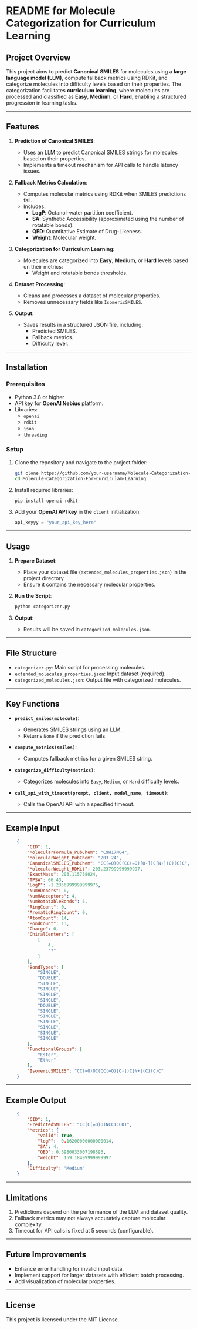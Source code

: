 # README for Molecule Categorization for Curriculum Learning

## Project Overview

This project aims to predict **Canonical SMILES** for molecules using a **large language model (LLM)**, compute fallback metrics using RDKit, and categorize molecules into difficulty levels based on their properties. The categorization facilitates **curriculum learning**, where molecules are processed and classified as **Easy**, **Medium**, or **Hard**, enabling a structured progression in learning tasks.

---

## Features

1. **Prediction of Canonical SMILES**:
   - Uses an LLM to predict Canonical SMILES strings for molecules based on their properties.
   - Implements a timeout mechanism for API calls to handle latency issues.

2. **Fallback Metrics Calculation**:
   - Computes molecular metrics using RDKit when SMILES predictions fail.
   - Includes:
     - **LogP**: Octanol-water partition coefficient.
     - **SA**: Synthetic Accessibility (approximated using the number of rotatable bonds).
     - **QED**: Quantitative Estimate of Drug-Likeness.
     - **Weight**: Molecular weight.

3. **Categorization for Curriculum Learning**:
   - Molecules are categorized into **Easy**, **Medium**, or **Hard** levels based on their metrics:
     - Weight and rotatable bonds thresholds.

4. **Dataset Processing**:
   - Cleans and processes a dataset of molecular properties.
   - Removes unnecessary fields like `IsomericSMILES`.

5. **Output**:
   - Saves results in a structured JSON file, including:
     - Predicted SMILES.
     - Fallback metrics.
     - Difficulty level.

---

## Installation

### Prerequisites
- Python 3.8 or higher
- API key for **OpenAI Nebius** platform.
- Libraries:
  - `openai`
  - `rdkit`
  - `json`
  - `threading`

### Setup
1. Clone the repository and navigate to the project folder:
   ```bash
   git clone https://github.com/your-username/Molecule-Categorization-For-Curriculam-Learning.git
   cd Molecule-Categorization-For-Curriculam-Learning
   ```
2. Install required libraries:
   ```bash
   pip install openai rdkit
   ```
3. Add your **OpenAI API key** in the `client` initialization:
   ```python
   api_keyyy = "your_api_key_here"
   ```

---

## Usage

1. **Prepare Dataset**:
   - Place your dataset file (`extended_molecules_properties.json`) in the project directory.
   - Ensure it contains the necessary molecular properties.

2. **Run the Script**:
   ```bash
   python categorizer.py
   ```

3. **Output**:
   - Results will be saved in `categorized_molecules.json`.

---

## File Structure

- `categorizer.py`: Main script for processing molecules.
- `extended_molecules_properties.json`: Input dataset (required).
- `categorized_molecules.json`: Output file with categorized molecules.

---

## Key Functions

- **`predict_smiles(molecule)`**:
  - Generates SMILES strings using an LLM.
  - Returns `None` if the prediction fails.

- **`compute_metrics(smiles)`**:
  - Computes fallback metrics for a given SMILES string.

- **`categorize_difficulty(metrics)`**:
  - Categorizes molecules into `Easy`, `Medium`, or `Hard` difficulty levels.

- **`call_api_with_timeout(prompt, client, model_name, timeout)`**:
  - Calls the OpenAI API with a specified timeout.

---

## Example Input

```json
    {
        "CID": 1,
        "MolecularFormula_PubChem": "C9H17NO4",
        "MolecularWeight_PubChem": "203.24",
        "CanonicalSMILES_PubChem": "CC(=O)OC(CC(=O)[O-])C[N+](C)(C)C",
        "MolecularWeight_RDKit": 203.23799999999997,
        "ExactMass": 203.115758024,
        "TPSA": 66.43,
        "LogP": -1.2356999999999976,
        "NumHDonors": 0,
        "NumHAcceptors": 4,
        "NumRotatableBonds": 5,
        "RingCount": 0,
        "AromaticRingCount": 0,
        "AtomCount": 14,
        "BondCount": 13,
        "Charge": 0,
        "ChiralCenters": [
            [
                4,
                "?"
            ]
        ],
        "BondTypes": [
            "SINGLE",
            "DOUBLE",
            "SINGLE",
            "SINGLE",
            "SINGLE",
            "SINGLE",
            "DOUBLE",
            "SINGLE",
            "SINGLE",
            "SINGLE",
            "SINGLE",
            "SINGLE",
            "SINGLE"
        ],
        "FunctionalGroups": [
            "Ester",
            "Ether"
        ],
        "IsomericSMILES": "CC(=O)OC(CC(=O)[O-])C[N+](C)(C)C"
    }
```
---

## Example Output

```json
    {
        "CID": 1,
        "PredictedSMILES": "CC(C(=O)O)NCC1CCO1",
        "Metrics": {
            "valid": true,
            "logP": -0.16200000000000014,
            "SA": 4,
            "QED": 0.5980033007198593,
            "weight": 159.18499999999997
        },
        "Difficulty": "Medium"
    }
```

---

## Limitations

1. Predictions depend on the performance of the LLM and dataset quality.
2. Fallback metrics may not always accurately capture molecular complexity.
3. Timeout for API calls is fixed at 5 seconds (configurable).

---

## Future Improvements

- Enhance error handling for invalid input data.
- Implement support for larger datasets with efficient batch processing.
- Add visualization of molecular properties.

---

## License

This project is licensed under the MIT License. 
